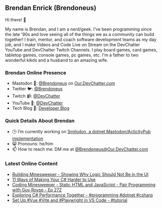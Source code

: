 ## Brendan Enrick (Brendoneus)

Hi there! 👋

My name is Brendan, and I am a nerd/geek. I've been programming since the late '90s and love seeing all of the things we as a community can build together! I train, mentor, and coach software development teams as my day job, and I make Videos and Code Live on Stream on the DevChatter YouTube and DevChatter Twitch Channels. I play board games, card games, tabletop games, console games, pc games, etc. I'm a father to two wonderful kikds and a husband to an amazing wife.

### Brendan Online Presence

- Mastodon 🐘: <a rel="me" href="https://our.devchatter.com/@brendoneus">@Brendoneus</a> on [Our.DevChatter.com](https://our.devchatter.com/about)
- Twitter 🐦: [@Brendoneus](https://twitter.com/brendoneus)
- Twitch 📹: [@DevChatter](https://www.twitch.tv/DevChatter)
- YouTube 🍎: [@DevChatter](https://www.youtube.com/c/DevChatter)
- Tech Blog 📰: [Developer Blog](https://brendoneus.com/)

### Quick Details About Brendan

- 🕒 I’m currently working on [Smilodon, a dotnet Mastodon/ActicityPub implementation](https://github.com/DevChatter/Smilodon)
- 😸 Pronouns: he/him
- 📫 How to reach me: DM me at [@Brendoneus@Our.DevChatter.com](https://our.devchatter.com/@brendoneus)

<!--
- 🌱 I’m currently learning ...
- 👯 I’m looking to collaborate on ...
- 🤔 I’m looking for help with ...
- 💬 Ask me about ...
- ⚡ Fun fact: ...
-->

### Latest Online Content
<!-- BLOG-POST-LIST:START -->
- [Building Minesweeper - Showing Why Logic Should Not Be in the UI](https://brendoneus.com//post/DotNet-Minesweeper-Keep-Logic-Away-from-UI/)
- [11 Ways of Making Your C# Harder to Use](https://brendoneus.com//post/Ways-Of-Making-CSharp-Harder/)
- [Coding Minesweeper - Static HTML and JavaScript - Pair Programming with Guy Royse -  Ep 272](https://www.youtube.com/watch?v=9ssOoL_Wj8I)
- [Exploring C# Performance Together - #programming #dotnet #csharp](https://www.youtube.com/watch?v=mP5CrkHxtKQ)
- [Set Up #Vue #Vite and #Playwright in VS Code - #tutorial](https://www.youtube.com/watch?v=-6poECSJkqs)
<!-- BLOG-POST-LIST:END -->
